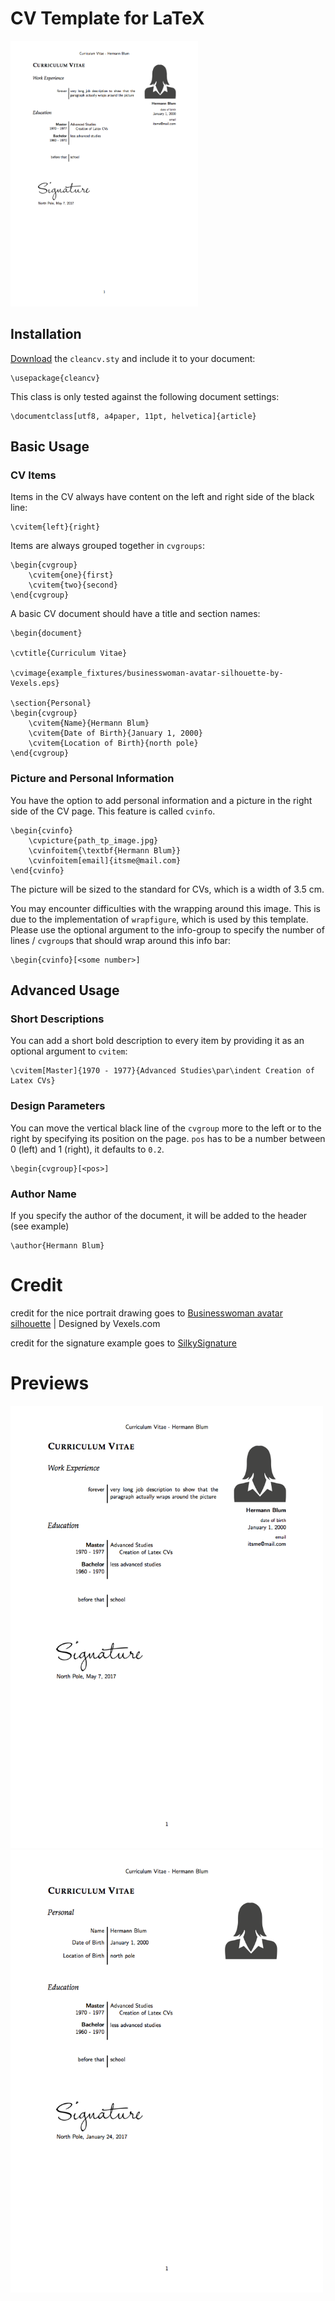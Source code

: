 # CV Template for LaTeX

<img src="https://github.com/hermannsblum/Clean-CV/blob/master/example2.png" width="300">

## Installation

[Download](https://raw.githubusercontent.com/hermannsblum/Clean-CV/master/cleancv.sty) the `cleancv.sty` and include it to your document:

    \usepackage{cleancv}

This class is only tested against the following document settings:

    \documentclass[utf8, a4paper, 11pt, helvetica]{article}

## Basic Usage

### CV Items 
Items in the CV always have content on the left and right side of the black line:

    \cvitem{left}{right}

Items are always grouped together in `cvgroups`:

    \begin{cvgroup}
        \cvitem{one}{first}
        \cvitem{two}{second}
    \end{cvgroup}

A basic CV document should have a title and section names:

    \begin{document}

    \cvtitle{Curriculum Vitae}

    \cvimage{example_fixtures/businesswoman-avatar-silhouette-by-Vexels.eps}

    \section{Personal}
    \begin{cvgroup}
        \cvitem{Name}{Hermann Blum}
        \cvitem{Date of Birth}{January 1, 2000}
        \cvitem{Location of Birth}{north pole}
    \end{cvgroup}


### Picture and Personal Information

You have the option to add personal information and a picture in the right side of the CV page. This feature is called `cvinfo`.

    \begin{cvinfo}
        \cvpicture{path_tp_image.jpg}
        \cvinfoitem{\textbf{Hermann Blum}}
        \cvinfoitem[email]{itsme@mail.com}
    \end{cvinfo}

The picture will be sized to the standard for CVs, which is a width of 3.5 cm.

You may encounter difficulties with the wrapping around this image. This is due to the implementation of `wrapfigure`, which is used by this template. Please use the optional argument to the info-group to specify the number of lines / `cvgroup`s that should wrap around this info bar:

    \begin{cvinfo}[<some number>]

## Advanced Usage

### Short Descriptions

You can add a short bold description to every item by providing it as an optional argument to `cvitem`:

    \cvitem[Master]{1970 - 1977}{Advanced Studies\par\indent Creation of Latex CVs}

### Design Parameters

You can move the vertical black line of the `cvgroup` more to the left or to the right by specifying its position on the page. `pos` has to be a number between 0 (left) and 1 (right), it defaults to `0.2`.

    \begin{cvgroup}[<pos>]

### Author Name

If you specify the author of the document, it will be added to the header (see example)

    \author{Hermann Blum}


# Credit

credit for the nice portrait drawing goes to [Businesswoman avatar silhouette](https://www.vexels.com/vectors/png-svg/129677/businesswoman-avatar-silhouette) | Designed by Vexels.com

credit for the signature example goes to [SilkySignature](https://github.com/ww6015132/SilkySignature)

# Previews

<img src="https://github.com/hermannsblum/Clean-CV/blob/master/example2.png" width="500">

<img src="https://github.com/hermannsblum/Clean-CV/blob/master/example1.png" width="500">
